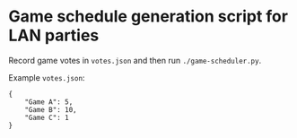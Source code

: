# Game schedule generation script for LAN parties

Record game votes in `votes.json` and then run `./game-scheduler.py`.

Example `votes.json`:
```
{
    "Game A": 5,
    "Game B": 10,
    "Game C": 1
}
```
